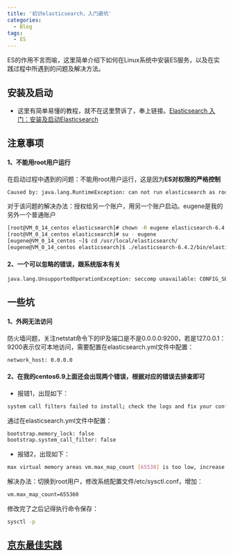 ```yaml
---
title: '初识elasticsearch，入门避坑'
categories:
  - Blog
tags: 
  - ES
---
```


ES的作用不言而喻，这里简单介绍下如何在Linux系统中安装ES服务，以及在实践过程中所遇到的问题及解决方法。

<!--more-->

## 安装及启动

 - 这里有简单易懂的教程，就不在这里赘诉了，奉上链接。[Elasticsearch 入门：安装及启动Elasticsearch](https://www.jianshu.com/p/cf4d8f60cef8)
## 注意事项
#### 1、不能用root用户运行
 在启动过程中遇到的问题：不能用root用户运行，这是因为**ES对权限的严格控制**

```bash
Caused by: java.lang.RuntimeException: can not run elasticsearch as root
```
对于该问题的解决办法：授权给另一个账户，用另一个账户启动。eugene是我的另外一个普通账户

```bash
[root@VM_0_14_centos elasticsearch]# chown -R eugene elasticsearch-6.4.2/
[root@VM_0_14_centos elasticsearch]# su - eugene
[eugene@VM_0_14_centos ~]$ cd /usr/local/elasticsearch/
[eugene@VM_0_14_centos elasticsearch]$ ./elasticsearch-6.4.2/bin/elasticsearch
```
#### 2、一个可以忽略的错误，跟系统版本有关
```bash
java.lang.UnsupportedOperationException: seccomp unavailable: CONFIG_SECCOMP not compiled into kernel, CONFIG_SECCOMP and CONFIG_SECCOMP_FILTER are needed
```
## 一些坑
#### 1、外网无法访问
防火墙问题，关注netstat命令下的IP及端口是不是0.0.0.0:9200，若是127.0.0.1：9200表示仅可本地访问，需要配置在elasticsearch.yml文件中配置：
```bash
network_host: 0.0.0.0
```
#### 2、在我的centos6.9上面还会出现两个错误，根据对应的错误去排查即可
- 报错1，出现如下：
```bash
system call filters failed to install; check the logs and fix your configuration or disable system c
```
通过在elasticsearch.yml文件中配置：

```bash
bootstrap.memory_lock: false
bootstrap.system_call_filter: false
```
- 报错2，出现如下：

```bash
max virtual memory areas vm.max_map_count [65530] is too low, increase to at least [655360]
```
解决办法：切换到root用户，修改系统配置文件/etc/sysctl.conf，增加：

```bash
vm.max_map_count=655360
```
修改完了之后记得执行命令保存：

```bash
sysctl -p
```
## [京东最佳实践](https://mp.weixin.qq.com/s/SETIw2uB-G42leC4WUm6UQ)

